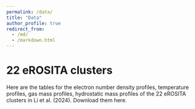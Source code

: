 ```yaml
---
permalink: /data/
title: "Data"
author_profile: true
redirect_from: 
  - /md/
  - /markdown.html
---
```



22 eROSITA clusters
===================

Here are the tables for the electron number density profiles, temperature profiles, gas mass profiles, hydrostatic mass profiles of the 22 eROSITA clusters in Li et al. (2024). Download them here. 
